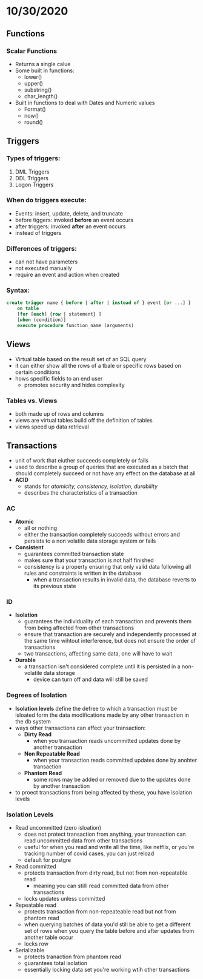 # 10/30/2020
## Functions
### Scalar Functions
- Returns a single calue
- Some built in functions:
	- lower()
	- upper()
	- substring()
	- char_length()
- Built in functions to deal with Dates and Numeric values
	- Format()
	- now()
	- round()

## Triggers
### Types of triggers:
1. DML Triggers
2. DDL Triggers
3. Logon Triggers

### When do triggers execute:
- Events: insert, update, delete, and truncate
- before tiggers: invoked **before** an event occurs
- after triggers: invoked **after** an event occurs
- instead of triggers

### Differences of triggers:
- can not have parameters
- not executed manually
- require an event and action when created

### Syntax:
```sql
create trigger name { before | after | instead of } event [or ...] }
	on table
	[for [each] {row | statement} ]
	[when (condition)]
	execute procedure function_name (arguments)
```

## Views
- Virtual table based on the result set of an SQL query
- it can either show all the rows of a tbale or specific rows based on certain conditions
- hows specific fields to an end user
	- promotes security and hides complexity

### Tables vs. Views
- both made up of rows and columns
- views are virtual tables build off the definition of tables
- views speed up data retrieval

## Transactions
- unit of work that eiuther succeeds completely or fails
- used to describe a group of queries that are executed as a batch that should completely succeed or not have any effect on the database at all
- **ACID**
	- stands for *atomicity, consistency, isolation, durability*
	- describes the characteristics of a transaction

### AC
- **Atomic**
	- all or nothing
	- either the transaction completely succeeds without errors and persists to a non volatile data storage system or fails
- **Consistent**
	- guarantees committed transaction state
	- makes sure that your transaction is not half finished
	- consistency is a property ensuring that only valid data following all rules and constraints is written in the database
		- when a transaction results in invalid data, the database reverts to its previous state

### ID
- **Isolation**
	- guarantees the individuality of each transaction and prevents them from being affected from other transactions
	- ensure that transaction are securely and independently processed at the same time wihtout interference, but does not ensure the order of transactions
	- two transactions, affecting same data, one will have to wait
- **Durable**
	- a transaction isn't considered complete until it is persisted in a non-volatile data storage
		- device can turn off and data will still be saved

### Degrees of Isolation
- **Isolation levels** define the defree to which a transaction must be isloated form the data modifications made by any other transaction in the db system
- ways other transactions can affect your transaction:
	- **Dirty  Read**
		- when you transaction reads uncommitted updates done by another transaction
	- **Non Repeatable Read**
		- when your transaction reads committed updates done by anohter transaction
	- **Phantom Read**
		- some rows may be added or removed due to the updates done by another transaction
- to proect transactions from being affected by these, you have isolation levels

### Isolation Levels
- Read uncommitted (zero isloation)
	- does not protect transaction from anything, your transaction can read uncommitted data from other transactions
	- useful for when you read and write all the time, like netflix, or you're tracking number of covid cases, you can just reload
	- default for postgre
- Read committed
	- protects transaction from dirty read, but not from non-repeatable read
		- meaning you can stilll read committed data from other transactions
	- locks updates unless committed
- Repeatable read
	- protects transaction from non-repeateable read but not from phantom read
	- when querying batches of data you'd still be able to get a different set of rows when you query the table before and after updates from another table occur
	- locks row
- Serializable
	- protects tranaction from phantom read
	- guarantees total isolation
	- essentially locking data set you're working wtih other transactions